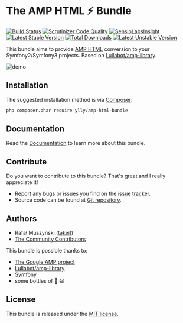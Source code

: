 The AMP HTML ⚡ Bundle
======================
[![Build Status](https://travis-ci.org/takeit/AmpHtmlBundle.svg?branch=master)](https://travis-ci.org/takeit/AmpHtmlBundle)
[![Scrutinizer Code Quality](https://scrutinizer-ci.com/g/takeit/AmpHtmlBundle/badges/quality-score.png?b=master)](https://scrutinizer-ci.com/g/takeit/AmpHtmlBundle/?branch=master)
[![SensioLabsInsight](https://insight.sensiolabs.com/projects/bb62274d-62c3-43b3-9326-d421079ba583/mini.png)](https://insight.sensiolabs.com/projects/bb62274d-62c3-43b3-9326-d421079ba583)
[![Latest Stable Version](https://poser.pugx.org/takeit/amp-html-bundle/v/stable)](https://packagist.org/packages/takeit/amp-html-bundle) [![Total Downloads](https://poser.pugx.org/takeit/amp-html-bundle/downloads)](https://packagist.org/packages/takeit/amp-html-bundle) [![Latest Unstable Version](https://poser.pugx.org/takeit/amp-html-bundle/v/unstable)](https://packagist.org/packages/takeit/amp-html-bundle)

This bundle aims to provide [AMP HTML](https://www.ampproject.org) conversion to your Symfony2/Symfony3 projects. Based on [Lullabot/amp-library](https://github.com/Lullabot/amp-library).

![demo](http://i.imgur.com/yd37c3m.gif)

Installation
------------

The suggested installation method is via [Composer](https://getcomposer.org/):

```bash
php composer.phar require ylly/amp-html-bundle
```

Documentation
-------------

Read the [Documentation] to learn more about this bundle.

Contribute
----------

Do you want to contribute to this bundle? That's great and I really appreciate it!

* Report any bugs or issues you find on the [issue tracker].
* Source code can be found at [Git repository].

Authors
-------

* Rafał Muszyński ([takeit])
* [The Community Contributors]

This bundle is possible thanks to:

* [The Google AMP project](https://www.ampproject.org)
* [Lullabot/amp-library](https://github.com/Lullabot/amp-library)
* [Symfony](http://symfony.com/)
* some bottles of :beer: :laughing:

License
-------

This bundle is released under the [MIT license].

[takeit]: https://github.com/takeit
[The Community Contributors]: https://github.com/takeit/AmpHtmlBundle/graphs/contributors
[issue tracker]: https://github.com/takeit/AmpHtmlBundle/issues/issues
[Git repository]: https://github.com/takeit/AmpHtmlBundle
[MIT license]: LICENSE
[Documentation]: Resources/doc/index.md
